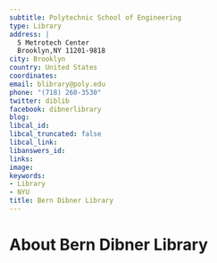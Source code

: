 ```yaml
---
subtitle: Polytechnic School of Engineering
type: Library
address: |
  5 Metrotech Center
  Brooklyn,NY 11201-9818
city: Brooklyn
country: United States
coordinates: 
email: blibrary@poly.edu
phone: "(718) 260-3530"
twitter: diblib
facebook: dibnerlibrary
blog: 
libcal_id: 
libcal_truncated: false
libcal_link: 
libanswers_id: 
links: 
image: 
keywords:
- Library
- NYU
title: Bern Dibner Library
---
```


# About Bern Dibner Library